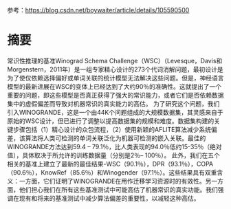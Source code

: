 参考：https://blog.csdn.net/boywaiter/article/details/105590500

# 摘要
常识性推理的基准Winograd Schema Challenge（WSC）（Levesque，Davis和Morgenstern，2011年）是一组专家精心设计的273个代词消解问题，最初设计是为了使仅依赖选择偏好或单词关联的统计模型无法解决这些问题。但是，神经语言模型的最新进展在WSC的变体上已经达到了大约90％的准确性。这就提出了一个重要的问题，即这些模型是否真正获得了强大的常识能力，或者它们是否依赖数据集中的虚假偏差而导致对机器常识的真实能力的高估。
为了研究这个问题，我们引入WINOGRANDE，这是一个由44K个问题组成的大规模数据集，其灵感来自于原始的WSC设计，但已进行了调整以提高数据集的规模和难度。数据集构建的关键步骤包括（1）精心设计的众包流程，（2）使用新颖的AFLITE算法减少系统偏差，该算法将人类可检测的单词关联泛化为机器可检测的嵌入关联。最佳的WINOGRANDE方法达到59.4 – 79.1％，比人类表现的94.0％低约15-35％（绝对值），具体取决于所允许的训练数据量（分别是2％– 100％）。
此外，我们在五个相关的基准上建立了最新的最佳结果-WSC（90.1％），DPR（93.1％），COPA（90.6％），KnowRef（85.6％）和Winogender（97.1％）。这些结果具有双重含义：一方面，它们证明了WINOGRANDE在用作迁移学习资源时的有效性。另一方面，他们担心我们在所有这些基准测试中可能高估了机器常识的真实功能。我们强调在现有和将来的基准测试中减少算法偏差的重要性，以减轻这种高估。
